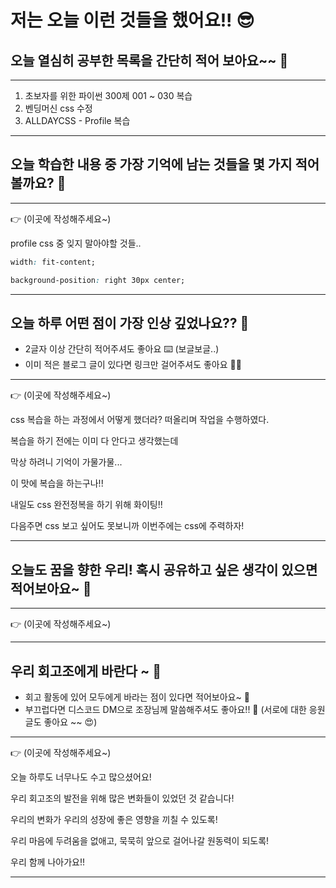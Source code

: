 # 저는 오늘 이런 것들을 했어요!! 😎

## 오늘 열심히 공부한 목록을 간단히 적어 보아요~~ 📝

---

1. 초보자를 위한 파이썬 300제 001 ~ 030 복습
2. 벤딩머신 css 수정
3. ALLDAYCSS - Profile 복습

---



## 오늘 학습한 내용 중 가장 기억에 남는 것들을 몇 가지 적어볼까요? 📝

---

👉 (이곳에 작성해주세요~)

profile css 중 잊지 말아야할 것들..

```CSS
width: fit-content;

background-position: right 30px center;
```

---



## 오늘 하루 어떤 점이 가장 인상 깊었나요?? 🌛

- 2글자 이상 간단히 적어주셔도 좋아요 ⌨️ (보글보글..)
- 이미 적은 블로그 글이 있다면 링크만 걸어주셔도 좋아요 🙌🙌

---

👉 (이곳에 작성해주세요~)

css 복습을 하는 과정에서 어떻게 했더라? 떠올리며 작업을 수행하였다.

복습을 하기 전에는 이미 다 안다고 생각했는데

막상 하려니 기억이 가물가물... 

이 맛에 복습을 하는구나!! 

내일도 css 완전정복을 하기 위해 화이팅!!

다음주면 css 보고 싶어도 못보니까 이번주에는 css에 주력하자!

---



## 오늘도 꿈을 향한 우리! 혹시 공유하고 싶은 생각이 있으면 적어보아요~ 📝

---

👉 (이곳에 작성해주세요~)

---



## 우리 회고조에게 바란다 ~ 🤗

- 회고 활동에 있어 모두에게 바라는 점이 있다면 적어보아요~ 📝
- 부끄럽다면 디스코드 DM으로 조장님께 말씀해주셔도 좋아요!! 📨
  (서로에 대한 응원 글도 좋아요 ~~ 😍)
---

👉 (이곳에 작성해주세요~)

오늘 하루도 너무나도 수고 많으셨어요!

우리 회고조의 발전을 위해 많은 변화들이 있었던 것 같습니다!

우리의 변화가 우리의 성장에 좋은 영향을 끼칠 수 있도록!

우리 마음에 두려움을 없애고, 묵묵히 앞으로 걸어나갈 원동력이 되도록!

우리 함께 나아가요!!

---
